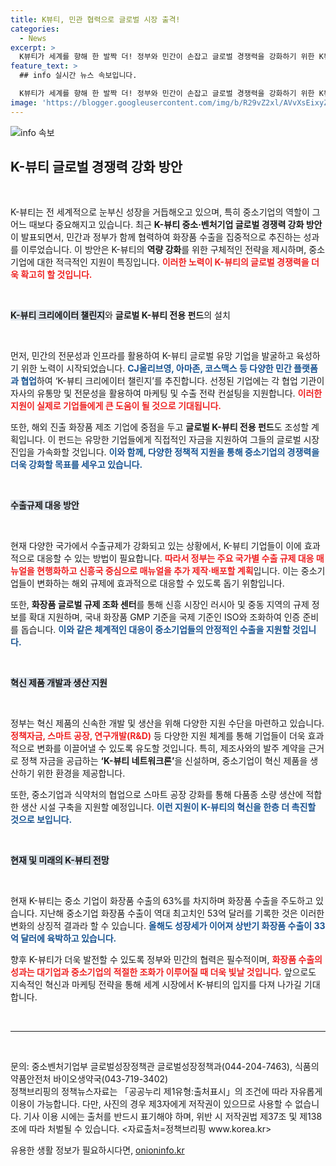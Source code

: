 ```yaml
---
title: K뷰티, 민관 협력으로 글로벌 시장 출격!
categories:
  - News
excerpt: >
  K뷰티가 세계를 향해 한 발짝 더! 정부와 민간이 손잡고 글로벌 경쟁력을 강화하기 위한 K뷰티 크리에이터 챌린지와 전용 펀드가 출범합니다. 중소 기업의 화장품 수출이 급증하는 가운데, 혁신과 지원을 더해 글로벌 시장을 정복할 준비를 하고 있습니다!
feature_text: >
  ## info 실시간 뉴스 속보입니다.

  K뷰티가 세계를 향해 한 발짝 더! 정부와 민간이 손잡고 글로벌 경쟁력을 강화하기 위한 K뷰티 크리에이터 챌린지와 전용 펀드가 출범합니다. 중소 기업의 화장품 수출이 급증하는 가운데, 혁신과 지원을 더해 글로벌 시장을 정복할 준비를 하고 있습니다!
image: 'https://blogger.googleusercontent.com/img/b/R29vZ2xl/AVvXsEixyZcFfHzMRdzZMjFBmAUKJYCLCGyLL1o632UiGVXcaFdKo_bkvkuCioo0uUKlGfBVcT3P84aROyZIXSBEx3Aw5nCQ3pTgDom1WDC4m8eifvWiAmWEEVb4x6G_l8C0QH225ldMjyaFvpxGEBGNO37VmDTDMHGhJPq73UglMfDca1-0aw/s1600/blogspot.png'
---
```


<p><img src="https://blogger.googleusercontent.com/img/b/R29vZ2xl/AVvXsEixyZcFfHzMRdzZMjFBmAUKJYCLCGyLL1o632UiGVXcaFdKo_bkvkuCioo0uUKlGfBVcT3P84aROyZIXSBEx3Aw5nCQ3pTgDom1WDC4m8eifvWiAmWEEVb4x6G_l8C0QH225ldMjyaFvpxGEBGNO37VmDTDMHGhJPq73UglMfDca1-0aw/s1600/blogspot.png" alt="info 속보" /></p>

<h2 data-ke-size="size26">K-뷰티 글로벌 경쟁력 강화 방안</h2>

<p data-ke-size="size16">&nbsp;</p>

<p>K-뷰티는 전 세계적으로 눈부신 성장을 거듭해오고 있으며, 특히 중소기업의 역할이 그 어느 때보다 중요해지고 있습니다. 최근 <strong>K-뷰티 중소·벤처기업 글로벌 경쟁력 강화 방안</strong>이 발표되면서, 민간과 정부가 함께 협력하여 화장품 수출을 집중적으로 추진하는 성과를 이루었습니다. 이 방안은 K-뷰티의 <b>역량 강화</b>를 위한 구체적인 전략을 제시하며, 중소기업에 대한 적극적인 지원이 특징입니다. <b><span style="color: #ee2323;">이러한 노력이 K-뷰티의 글로벌 경쟁력을 더욱 확고히 할 것입니다.</span></b></p>

<p data-ke-size="size16">&nbsp;</p>

<p><b><span style="background-color: #21538527;">K-뷰티 크리에이터 챌린지</span></b>와 <b>글로벌 K-뷰티 전용 펀드</b>의 설치</p>

<p data-ke-size="size16">&nbsp;</p>

<p>먼저, 민간의 전문성과 인프라를 활용하여 K-뷰티 글로벌 유망 기업을 발굴하고 육성하기 위한 노력이 시작되었습니다. <b><span style="color: #1a5490;">CJ올리브영, 아마존, 코스맥스 등 다양한 민간 플랫폼과 협업</span></b>하여 ‘K-뷰티 크리에이터 챌린지’를 추진합니다. 선정된 기업에는 각 협업 기관이 자사의 유통망 및 전문성을 활용하여 마케팅 및 수출 전략 컨설팅을 지원합니다. <b><span style="color: #ee2323;">이러한 지원이 실제로 기업들에게 큰 도움이 될 것으로 기대됩니다.</span></b></p>

<p>또한, 해외 진출 화장품 제조 기업에 중점을 두고 <b>글로벌 K-뷰티 전용 펀드</b>도 조성할 계획입니다. 이 펀드는 유망한 기업들에게 직접적인 자금을 지원하여 그들의 글로벌 시장 진입을 가속화할 것입니다. <b><span style="color: #1a5490;">이와 함께, 다양한 정책적 지원을 통해 중소기업의 경쟁력을 더욱 강화할 목표를 세우고 있습니다.</span></b></p>

<p data-ke-size="size16">&nbsp;</p>

<p><b><span style="background-color: #21538527;">수출규제 대응 방안</span></b></p>

<p data-ke-size="size16">&nbsp;</p>

<p>현재 다양한 국가에서 수출규제가 강화되고 있는 상황에서, K-뷰티 기업들이 이에 효과적으로 대응할 수 있는 방법이 필요합니다. <b><span style="color: #ee2323;">따라서 정부는 주요 국가별 수출 규제 대응 매뉴얼을 현행화하고 신흥국 중심으로 매뉴얼을 추가 제작·배포할 계획</span></b>입니다. 이는 중소기업들이 변화하는 해외 규제에 효과적으로 대응할 수 있도록 돕기 위함입니다.</p>

<p>또한, <b>화장품 글로벌 규제 조화 센터</b>를 통해 신흥 시장인 러시아 및 중동 지역의 규제 정보를 확대 지원하며, 국내 화장품 GMP 기준을 국제 기준인 ISO와 조화하여 인증 준비를 돕습니다. <b><span style="color: #1a5490;">이와 같은 체계적인 대응이 중소기업들의 안정적인 수출을 지원할 것입니다.</span></b></p>

<p data-ke-size="size16">&nbsp;</p>

<p><b><span style="background-color: #21538527;">혁신 제품 개발과 생산 지원</span></b></p>

<p data-ke-size="size16">&nbsp;</p>

<p>정부는 혁신 제품의 신속한 개발 및 생산을 위해 다양한 지원 수단을 마련하고 있습니다. <b><span style="color: #ee2323;">정책자금, 스마트 공장, 연구개발(R&amp;D)</span></b> 등 다양한 지원 체계를 통해 기업들이 더욱 효과적으로 변화를 이끌어낼 수 있도록 유도할 것입니다. 특히, 제조사와의 발주 계약을 근거로 정책 자금을 공급하는 <b>‘K-뷰티 네트워크론’</b>을 신설하며, 중소기업이 혁신 제품을 생산하기 위한 환경을 제공합니다.</p>

<p>또한, 중소기업과 식약처의 협업으로 스마트 공장 강화를 통해 다품종 소량 생산에 적합한 생산 시설 구축을 지원할 예정입니다. <b><span style="color: #1a5490;">이런 지원이 K-뷰티의 혁신을 한층 더 촉진할 것으로 보입니다.</span></b></p>

<p data-ke-size="size16">&nbsp;</p>

<p><b><span style="background-color: #21538527;">현재 및 미래의 K-뷰티 전망</span></b></p>

<p data-ke-size="size16">&nbsp;</p>

<p>현재 K-뷰티는 중소 기업이 화장품 수출의 63%를 차지하며 화장품 수출을 주도하고 있습니다. 지난해 중소기업 화장품 수출이 역대 최고치인 53억 달러를 기록한 것은 이러한 변화의 상징적 결과라 할 수 있습니다. <b><span style="color: #1a5490;">올해도 성장세가 이어져 상반기 화장품 수출이 33억 달러에 육박하고 있습니다.</span></b></p>

<p>향후 K-뷰티가 더욱 발전할 수 있도록 정부와 민간의 협력은 필수적이며, <b><span style="color: #ee2323;">화장품 수출의 성과는 대기업과 중소기업의 적절한 조화가 이루어질 때 더욱 빛날 것입니다.</span></b> 앞으로도 지속적인 혁신과 마케팅 전략을 통해 세계 시장에서 K-뷰티의 입지를 다져 나가길 기대합니다.</p>

<p data-ke-size="size16">&nbsp;</p>

<hr/>

<p data-ke-size="size16">&nbsp;</p>

<p>문의: 중소벤처기업부 글로벌성장정책관 글로벌성장정책과(044-204-7463), 식품의약품안전처 바이오생약국(043-719-3402)<br />
정책브리핑의 정책뉴스자료는 「공공누리 제1유형:출처표시」의 조건에 따라 자유롭게 이용이 가능합니다. 다만, 사진의 경우 제3자에게 저작권이 있으므로 사용할 수 없습니다. 기사 이용 시에는 출처를 반드시 표기해야 하며, 위반 시 저작권법 제37조 및 제138조에 따라 처벌될 수 있습니다. &lt;자료출처=정책브리핑 www.korea.kr></p>
유용한 생활 정보가 필요하시다면, <a href="https://onioninfo.kr" rel="dofollow">onioninfo.kr</a>


